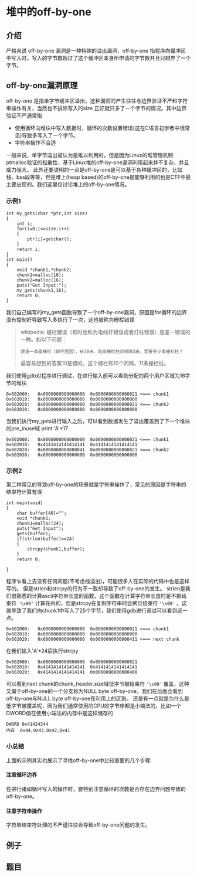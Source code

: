 # 堆中的off-by-one

## 介绍

严格来说 off-by-one 漏洞是一种特殊的溢出漏洞，off-by-one 指程序向缓冲区中写入时，写入的字节数超过了这个缓冲区本身所申请的字节数并且只越界了一个字节。

## off-by-one漏洞原理

off-by-one 是指单字节缓冲区溢出，这种漏洞的产生往往与边界验证不严和字符串操作有关，当然也不排除写入的size 正好就只多了一个字节的情况。其中边界验证不严通常指

- 使用循环向堆块中写入数据时，循环的次数设置错误(这在C语言初学者中很常见)导致多写入了一个字节。
- 字符串操作不合适

一般来说，单字节溢出被认为是难以利用的，但是因为Linux的堆管理机制ptmalloc验证的松散性，基于Linux堆的off-by-one漏洞利用起来并不复杂，并且威力强大。
此外还要说明的一点是off-by-one是可以基于各种缓冲区的，比如栈、bss段等等，但是堆上(heap based)的off-by-one是能够利用的也是CTF中最主要出现的。我们这里仅讨论堆上的off-by-one情况。

### 示例1

```
int my_gets(char *ptr,int size)
{
    int i;
    for(i=0;i<=size;i++)
    {
        ptr[i]=getchar();
    }
    return i;
}
int main()
{
    void *chunk1,*chunk2;
    chunk1=malloc(16);
    chunk2=malloc(16);
    puts("Get Input:");
    my_gets(chunk1,16);
    return 0;
}
```

我们自己编写的my_gets函数导致了一个off-by-one漏洞，原因是for循环的边界没有控制好导致写入多执行了一次，这也被称为栅栏错误

> wikipedia:
> 栅栏错误（有时也称为电线杆错误或者灯柱错误）是差一错误的一种。如以下问题：
>
>     建造一条直栅栏（即不围圈），长30米、每条栅栏柱间相隔3米，需要多少条栅栏柱？
>
> 最容易想到的答案10是错的。这个栅栏有10个间隔，11条栅栏柱。

我们使用gdb对程序进行调试，在进行输入前可以看到分配的两个用户区域为16字节的堆块
```
0x602000:	0x0000000000000000	0x0000000000000021 <=== chunk1
0x602010:	0x0000000000000000	0x0000000000000000
0x602020:	0x0000000000000000	0x0000000000000021 <=== chunk2
0x602030:	0x0000000000000000	0x0000000000000000
```
当我们执行my_gets进行输入之后，可以看到数据发生了溢出覆盖到了下一个堆块的pre_inuse域
print 'A'*17
```
0x602000:	0x0000000000000000	0x0000000000000021 <=== chunk1
0x602010:	0x4141414141414141	0x4141414141414141
0x602020:	0x0000000000000041	0x0000000000000021 <=== chunk2 
0x602030:	0x0000000000000000	0x0000000000000000
```

### 示例2

第二种常见的导致off-by-one的场景就是字符串操作了，常见的原因是字符串的结束符计算有误

```
int main(void)
{
    char buffer[40]="";
    void *chunk1;
    chunk1=malloc(24);
    puts("Get Input");
    gets(buffer);
    if(strlen(buffer)==24)
    {
        strcpy(chunk1,buffer);
    }
    return 0;
    
}
```

程序乍看上去没有任何问题(不考虑栈溢出)，可能很多人在实际的代码中也是这样写的。
但是strlen和strcpy的行为不一致却导致了off-by-one的发生。
strlen是我们很熟悉的计算ascii字符串长度的函数，这个函数在计算字符串长度时是不把结束符 `'\x00'` 计算在内的，但是strcpy在复制字符串时会拷贝结束符 `'\x00'` 。这就导致了我们向chunk1中写入了25个字节，我们使用gdb进行调试可以看到这一点。

```
0x602000:	0x0000000000000000	0x0000000000000021 <=== chunk1
0x602010:	0x0000000000000000	0x0000000000000000
0x602020:	0x0000000000000000	0x0000000000000411 <=== next chunk
```

在我们输入'A'*24后执行strcpy

```
0x602000:	0x0000000000000000	0x0000000000000021
0x602010:	0x4141414141414141	0x4141414141414141
0x602020:	0x4141414141414141	0x0000000000000400
```

可以看到next chunk的chunk_header.size域低字节被结束符 `'\x00'` 覆盖，这种又属于off-by-one的一个分支称为NULL byte off-by-one，我们在后面会看到off-by-one与NULL byte off-by-one在利用上的区别。
还是有一点就是为什么是低字节被覆盖呢，因为我们通常使用的CPU的字节序都是小端法的，比如一个DWORD值在使用小端法的内存中是这样储存的

```
DWORD 0x41424344
内存  0x44,0x43,0x42,0x41
```

### 小总结

上面的示例其实也展示了寻找off-by-one中比较重要的几个步骤:

#### 注意循环边界

在进行诸如循环写入的操作时，要特别注意循环的次数是否存在边界问题导致的off-by-one。

#### 注意字符串操作

字符串结束符处理的不严谨往往会导致off-by-one问题的发生。

## 例子

## 题目

